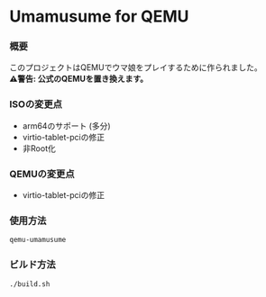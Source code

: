 # Umamusume for QEMU
### 概要 
このプロジェクトはQEMUでウマ娘をプレイするために作られました。  
**:warning:警告: 公式のQEMUを置き換えます。**
### ISOの変更点
- arm64のサポート (多分)
- virtio-tablet-pciの修正
- 非Root化
### QEMUの変更点
- virtio-tablet-pciの修正
### 使用方法
```bash
qemu-umamusume
```
### ビルド方法
```bash
./build.sh
```
